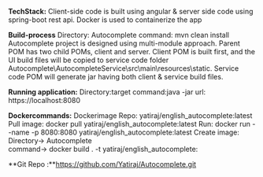 
**TechStack:**
Client-side code is built using angular & server side code using spring-boot rest api.
Docker is used to containerize the app 

**Build-process**
Directory: Autocomplete
command: mvn clean install
Autocomplete project is designed using multi-module approach. 
Parent POM has two child POMs, client and server. Client POM is built first, and the UI build files will be copied to service code folder Autocomplete\AutocompleteService\src\main\resources\static.
Service code POM will generate jar having both client & service build files.

**Running application:**
Directory:target
command:java -jar <jarname>
url: https://localhost:8080
   	
**Dockercommands:**
Dockerimage Repo: yatiraj/english_autocomplete:latest
Pull image: docker pull yatiraj/english_autocomplete:latest
Run: docker run --name <containername> -p 8080:8080 yatiraj/english_autocomplete:latest
Create image: 
Directory-> Autocomplete    
command-> docker build . -t yatiraj/english_autocomplete:<tag>

**Git Repo :**https://github.com/Yatiraj/Autocomplete.git





 
